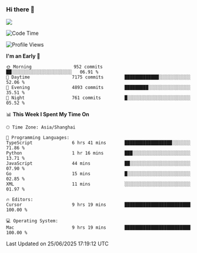 ### Hi there 👋

<!--
**JJAYCHEN1e/jjaychen1e** is a ✨ _special_ ✨ repository because its `README.md` (this file) appears on your GitHub profile.

Here are some ideas to get you started:

- 🔭 I’m currently working on ...
- 🌱 I’m currently learning ...
- 👯 I’m looking to collaborate on ...
- 🤔 I’m looking for help with ...
- 💬 Ask me about ...
- 📫 How to reach me: ...
- 😄 Pronouns: ...
- ⚡ Fun fact: ...
-->

[![](https://github-readme-stats.vercel.app/api?username=jjaychen1e&show_icons=true)](https://github.com/jjaychen1e/github-readme-stats?count_private=true)

<!--START_SECTION:waka-->
![Code Time](http://img.shields.io/badge/Code%20Time-2%2C068%20hrs%2028%20mins-blue)

![Profile Views](http://img.shields.io/badge/Profile%20Views-1-blue)

**I'm an Early 🐤** 

```text
🌞 Morning                952 commits         ██░░░░░░░░░░░░░░░░░░░░░░░   06.91 % 
🌆 Daytime                7175 commits        █████████████░░░░░░░░░░░░   52.06 % 
🌃 Evening                4893 commits        █████████░░░░░░░░░░░░░░░░   35.51 % 
🌙 Night                  761 commits         █░░░░░░░░░░░░░░░░░░░░░░░░   05.52 % 
```


📊 **This Week I Spent My Time On** 

```text
🕑︎ Time Zone: Asia/Shanghai

💬 Programming Languages: 
TypeScript               6 hrs 41 mins       ██████████████████░░░░░░░   71.86 % 
Python                   1 hr 16 mins        ███░░░░░░░░░░░░░░░░░░░░░░   13.71 % 
JavaScript               44 mins             ██░░░░░░░░░░░░░░░░░░░░░░░   07.90 % 
Go                       15 mins             █░░░░░░░░░░░░░░░░░░░░░░░░   02.85 % 
XML                      11 mins             ░░░░░░░░░░░░░░░░░░░░░░░░░   01.97 % 

🔥 Editors: 
Cursor                   9 hrs 19 mins       █████████████████████████   100.00 % 

💻 Operating System: 
Mac                      9 hrs 19 mins       █████████████████████████   100.00 % 
```


 Last Updated on 25/06/2025 17:19:12 UTC
<!--END_SECTION:waka-->
